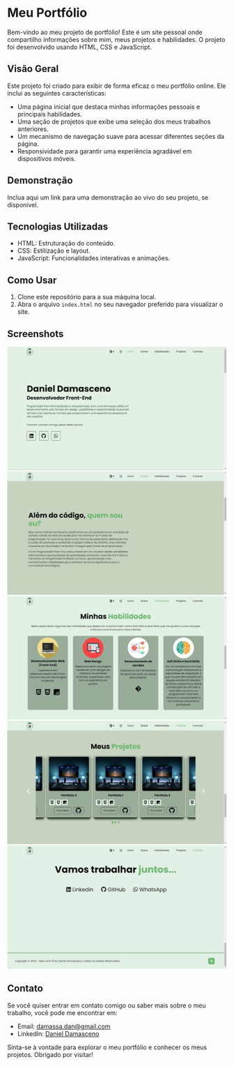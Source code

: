 # Meu Portfólio

Bem-vindo ao meu projeto de portfólio! Este é um site pessoal onde compartilho informações sobre mim, meus projetos e habilidades. O projeto foi desenvolvido usando HTML, CSS e JavaScript.

## Visão Geral

Este projeto foi criado para exibir de forma eficaz o meu portfólio online. Ele inclui as seguintes características:

- Uma página inicial que destaca minhas informações pessoais e principais habilidades.
- Uma seção de projetos que exibe uma seleção dos meus trabalhos anteriores.
- Um mecanismo de navegação suave para acessar diferentes seções da página.
- Responsividade para garantir uma experiência agradável em dispositivos móveis.

## Demonstração

Inclua aqui um link para uma demonstração ao vivo do seu projeto, se disponível.

## Tecnologias Utilizadas

- HTML: Estruturação do conteúdo.
- CSS: Estilização e layout.
- JavaScript: Funcionalidades interativas e animações.

## Como Usar

1. Clone este repositório para a sua máquina local.
2. Abra o arquivo `index.html` no seu navegador preferido para visualizar o site.

## Screenshots

![Home section](./assets/images//home.webp)
![About section](./assets/images/about.webp)
![Skills section](./assets/images/skills.webp)
![Project section](./assets/images/projects.webp)
![Contact section](./assets/images/contact.webp)

## Contato

Se você quiser entrar em contato comigo ou saber mais sobre o meu trabalho, você pode me encontrar em:

- Email: [damassa.dan@gmail.com](mailto:daniel@gmail.com)
- LinkedIn: [Daniel Damasceno](https://www.linkedin.com/in/danieldamascenodev/)

Sinta-se à vontade para explorar o meu portfólio e conhecer os meus projetos. Obrigado por visitar!

